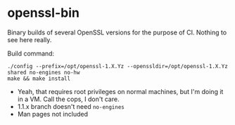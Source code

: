 # openssl-bin
Binary builds of several OpenSSL versions for the purpose of CI. Nothing to see here really.

Build command:
```
./config --prefix=/opt/openssl-1.X.Yz --openssldir=/opt/openssl-1.X.Yz shared no-engines no-hw
make && make install
```

- Yeah, that requires root privileges on normal machines, but I'm doing it in a VM. Call the cops, I don't care.
- 1.1.x branch doesn't need `no-engines`
- Man pages not included